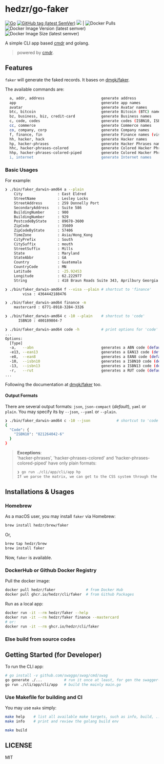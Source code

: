 # hedzr/go-faker

[![Go](https://github.com/hedzr/go-faker/actions/workflows/go.yml/badge.svg)](https://github.com/hedzr/go-faker/actions/workflows/go.yml)
[![GitHub tag (latest SemVer)](https://img.shields.io/github/tag/hedzr/go-faker.svg?label=release)](https://github.com/hedzr/go-faker/releases)
[![](https://img.shields.io/badge/go-dev-green)](https://pkg.go.dev/github.com/hedzr/go-faker)
| ![Docker Pulls](https://img.shields.io/docker/pulls/hedzr/faker)
![Docker Image Version (latest semver)](https://img.shields.io/docker/v/hedzr/faker)
![Docker Image Size (latest semver)](https://img.shields.io/docker/image-size/hedzr/faker)

<!-- [![GitHub tag](https://img.shields.io/github/tag/hedzr/consul-tags.svg)]() -->
<!-- [![ImageLayers Size](https://img.shields.io/imagelayers/image-size/hedzr/consul-tags/latest.svg)]() -->

<!-- [![GitHub version](https://badge.fury.io/gh/hedzr%2Fconsul-tags.svg)](https://badge.fury.io/gh/hedzr%2Fconsul-tags)
-->
<!--
[![license](https://img.shields.io/github/license/hedzr/go-faker.svg)](https://pkg.go.dev/github.com/hedzr/go-faker)
[![go.dev](https://img.shields.io/badge/go.dev-reference-green)](https://pkg.go.dev/github.com/hedzr/go-faker)
[![Go Report Card](https://goreportcard.com/badge/github.com/hedzr/go-faker)](https://goreportcard.com/report/github.com/hedzr/go-faker)
[![codecov](https://codecov.io/gh/hedzr/go-faker/branch/master/graph/badge.svg)](https://codecov.io/gh/hedzr/go-faker)
[![Coverage Status](https://coveralls.io/repos/github/hedzr/go-faker/badge.svg?branch=master)](https://coveralls.io/github/hedzr/go-faker?branch=master)
-->

A simple CLI app based [cmdr](https://github.com/hedzr/cmdr) and golang.

> powered by [cmdr](https://github.com/hedzr/cmdr).

## Features

`faker` will generate the faked records. It bases on [dmgk/faker](https://github.com/dmgk/faker).

The available commands are:

```bash
  a, addr, address                          generate address
  app                                       generate app names
  avatar                                    generate Avatar names
  btc, bitcoin                              generate Bitcoin (BTC) names
  bz, business, biz, credit-card            generate Business names
  c, code, codes                            generate codes (ISBN10, ISBN13, EAN13, EAN8, RUT, ABN)
  cc, commerce                              generate Commerce names
  co, company, corp                         generate Company names
  f, finance, fin                           generate Finance names (visa, mastercard, ...)
  hh, hacker, hack                          generate Hacker names
  hp, hacker-phrases                        generate Hacker Phrases names
  hhc, hacker-phrases-colored               generate Colored Hacker Phrases names
  hhp, hacker-phrases-colored-piped         generate Colored Hacker Phrases names, let's work as a pipe
  i, internet                               generate Internet names
```

### Basic Usages

For example:

```bash
❯ ./bin/faker_darwin-amd64 a --plain
    City                : East Eldred
    StreetName          : Lesley Locks
    StreetAddress       : 259 Donnelly Port
    SecondaryAddress    : Suite 586
    BuildingNumber      : 900
    BuildingNumber      : 929
    PostcodeByState     : 89678-3600
    ZipCode             : 35609
    ZipCodeByState      : 57406
    TimeZone            : Asia/Hong_Kong
    CityPrefix          : South
    CitySuffix          : mouth
    StreetSuffix        : Mills
    State               : Maryland
    StateAbbr           : GA
    Country             : Guatemala
    CountryCode         : MN
    Latitude            : -25.92453
    Longitude           : 62.222977
    String              : 418 Braun Roads Suite 343, Aprilbury Georgia 41333

❯ ./bin/faker_darwin-amd64 f --visa --plain # shortcut to 'finance'
        visa : 4364442188476

❯ ./bin/faker_darwin-amd64 finance -m
    mastercard : 6771-8918-3284-3326

❯ ./bin/faker_darwin-amd64 c -10 --plain    # shortcut to 'code'
      ISBN10 : 400189804-7

❯ ./bin/faker_darwin-amd64 code -h          # print options for 'code'
...
Options:
  [Type]
  -a,   --abn                               generates a ABN code (default=false)
  -e13, --ean13                             generates a EAN13 code (default=false)
  -e8,  --ean8                              generates a EAN8 code (default=false)
  -10,  --isbn10                            generates a ISBN10 code (default=false)
  -13,  --isbn13                            generates a ISBN13 code (default=false)
  -r,   --rut                               generates a RUT code (default=false)
...
```

Following the documentation at [dmgk/faker](https://github.com/dmgk/faker) too.

#### Output Formats

There are several output formats: `json`, `json-compact` (_default_), `yaml` or `plain`. You may specify its by `--json`, `--yaml` or `--plain`.

```bash
❯ ./bin/faker_darwin-amd64 c -10 --json            # shortcut to 'code'
{
  "Code": {
    "ISBN10": "821264042-6"
  }
}
```

> **Exceptions**:  
> 'hacker-phrases', 'hacker-phrases-colored' and 'hacker-phrases-colored-piped' have only plain formats:
> ```bash
> ❯ go run ./cli/app/cli/app hp
> If we parse the matrix, we can get to the CSS system through the bluetooth TCP interface!; We need to copy the auxiliary PCI bandwidth!; Try to program the COM driver, maybe it will reboot the digital bandwidth!; You can't compress the capacitor without indexing the optical USB driver!; Use the cross-platform TCP alarm, then you can generate the digital system!; The SQL interface is down, override the haptic protocol so we can navigate the XSS protocol!; Bypassing the matrix won't do anything, we need to synthesize the bluetooth RSS driver!; I'll generate the multi-byte SSL card, that should array the JSON panel!; If we index the pixel, we can get to the JSON application through the auxiliary JBOD bandwidth!; We need to back up the auxiliary TCP monitor!; Try to parse the JSON pixel, maybe it will override the 1080p application!; You can't connect the system without backing up the solid state USB protocol!; Use the back-end SMTP firewall, then you can parse the digital feed!; The HDD interface is down, compress the wireless sensor so we can synthesize the XSS system!; Indexing the program won't do anything, we need to parse the online EXE firewall!; I'll index the optical IB circuit, that should array the JSON interface!; If we program the transmitter, we can get to the ADP hard drive through the virtual JSON bandwidth!; We need to bypass the auxiliary CSS firewall!; Try to program the ADP pixel, maybe it will index the mobile alarm!; You can't transmit the matrix without programming the digital XML card!; Use the cross-platform COM array, then you can override the cross-platform bus!; The FTP panel is down, copy the virtual application so we can quantify the FTP feed!; Copying the driver won't do anything, we need to compress the cross-platform JBOD matrix!; I'll parse the digital SSL hard drive, that should hard drive the PNG card!; If we copy the card, we can get to the SMS card through the 1080p CSS feed!; We need to compress the open-source XSS card!; Try to copy the XSS card, maybe it will generate the auxiliary array!; You can't connect the monitor without programming the multi-byte SSL pixel!; Use the 1080p SCSI port, then you can generate the solid state bandwidth!; The SMTP protocol is down, generate the neural transmitter so we can input the SDD alarm!; Navigating the program won't do anything, we need to bypass the cross-platform IB feed!; I'll compress the open-source GB array, that should circuit the SCSI hard drive!
> ```


## Installations & Usages

### Homebrew

As a macOS user, you may install `faker` via Homebrew:

```bash
brew install hedzr/brew/faker
```

Or,

```bash
brew tap hedzr/brew
brew install faker
```

Now, `faker` is available.


### DockerHub or Github Docker Registry

Pull the docker image:
```bash
docker pull hedzr/faker              # from Docker Hub
docker pull ghcr.io/hedzr/cli/faker  # from Github Packages
```

Run as a local app:

```bash
docker run -it --rm hedzr/faker --help
docker run -it --rm hedzr/faker finance --mastercard
# or:
docker run -it --rm ghcr.io/hedzr/cli/faker
```

### Else build from source codes



## Getting Started (for Developer)

To run the CLI app:

```bash
# go install -v github.com/swaggo/swag/cmd/swag
go generate ./...          # run it once at least, for gen the swagger-doc files from skeletons
go run ./cli/app/cli/app   # build the mainly main.go
```

### Use Makefile for building and CI

You may use `make` simply:

```bash
make help    # list all available make targets, such as info, build, ...
make info    # print and review the golang build env

make build
```

## LICENSE

MIT


